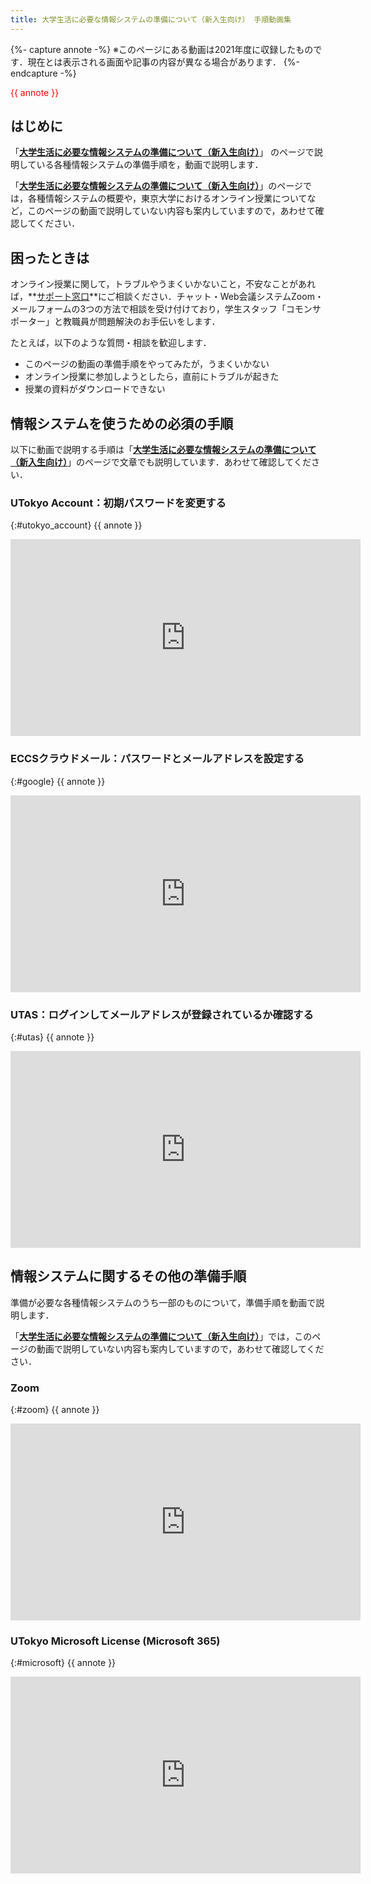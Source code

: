 ```yaml
---
title: 大学生活に必要な情報システムの準備について（新入生向け） 手順動画集
---
```


{%- capture annote -%}
※このページにある動画は2021年度に収録したものです．現在とは表示される画面や記事の内容が異なる場合があります．
{%- endcapture -%}

<span style="color: red;">{{ annote }}</span>

## はじめに

「**[大学生活に必要な情報システムの準備について（新入生向け）](/oc/)**」 のページで説明している各種情報システムの準備手順を，動画で説明します．

「**[大学生活に必要な情報システムの準備について（新入生向け）](/oc/)**」のページでは，各種情報システムの概要や，東京大学におけるオンライン授業についてなど，このページの動画で説明していない内容も案内していますので，あわせて確認してください．

## 困ったときは

オンライン授業に関して，トラブルやうまくいかないこと，不安なことがあれば，**[サポート窓口](/support/)**にご相談ください．チャット・Web会議システムZoom・メールフォームの3つの方法で相談を受け付けており，学生スタッフ「コモンサポーター」と教職員が問題解決のお手伝いをします．

たとえば，以下のような質問・相談を歓迎します．

- このページの動画の準備手順をやってみたが，うまくいかない
- オンライン授業に参加しようとしたら，直前にトラブルが起きた
- 授業の資料がダウンロードできない

## 情報システムを使うための必須の手順
以下に動画で説明する手順は「**[大学生活に必要な情報システムの準備について（新入生向け）](/oc/#important)**」のページで文章でも説明しています．あわせて確認してください．

### UTokyo Account：初期パスワードを変更する
{:#utokyo_account}
{{ annote }}
<iframe width="560" height="315" src="https://www.youtube.com/embed/lHetGzjAqno" title="YouTube video player" frameborder="0" allow="accelerometer; autoplay; clipboard-write; encrypted-media; gyroscope; picture-in-picture" allowfullscreen></iframe>

### ECCSクラウドメール：パスワードとメールアドレスを設定する
{:#google}
{{ annote }}
<iframe width="560" height="315" src="https://www.youtube.com/embed/a8R0R_mMad0" title="YouTube video player" frameborder="0" allow="accelerometer; autoplay; clipboard-write; encrypted-media; gyroscope; picture-in-picture" allowfullscreen></iframe>

### UTAS：ログインしてメールアドレスが登録されているか確認する
{:#utas}
{{ annote }}
<iframe width="560" height="315" src="https://www.youtube.com/embed/OLkhBj48ExE" title="YouTube video player" frameborder="0" allow="accelerometer; autoplay; clipboard-write; encrypted-media; gyroscope; picture-in-picture" allowfullscreen></iframe>

## 情報システムに関するその他の準備手順
準備が必要な各種情報システムのうち一部のものについて，準備手順を動画で説明します．

「**[大学生活に必要な情報システムの準備について（新入生向け）](/oc/)**」では，このページの動画で説明していない内容も案内していますので，あわせて確認してください．
### Zoom
{:#zoom}
{{ annote }}
<iframe width="560" height="315" src="https://www.youtube.com/embed/f-o-fRJQRag" title="YouTube video player" frameborder="0" allow="accelerometer; autoplay; clipboard-write; encrypted-media; gyroscope; picture-in-picture" allowfullscreen></iframe>

### UTokyo Microsoft License (Microsoft 365)
{:#microsoft}
{{ annote }}
<iframe width="560" height="315" src="https://www.youtube.com/embed/IVpyO-CjCWg" title="YouTube video player" frameborder="0" allow="accelerometer; autoplay; clipboard-write; encrypted-media; gyroscope; picture-in-picture" allowfullscreen></iframe>
